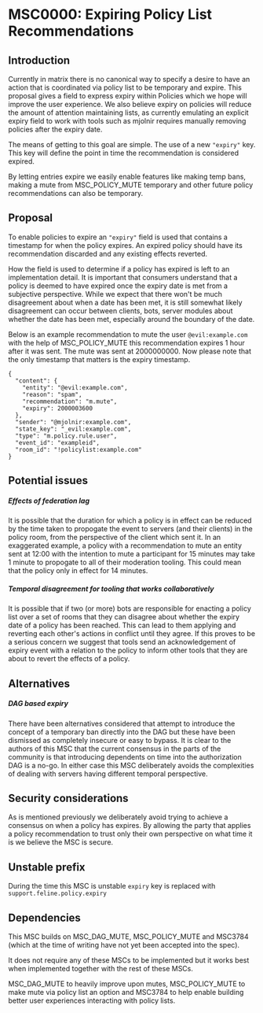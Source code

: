 # MSC0000: Expiring Policy List Recommendations

## Introduction

Currently in matrix there is no canonical way to specify a desire to have an action that is coordinated via policy
list to be temporary and expire.
This proposal gives a field to express expiry within Policies which we hope will improve the user experience.
We also believe expiry on policies will reduce the amount of attention maintaining lists,
as currently emulating an explicit expiry field to work with tools such as mjolnir requires manually
removing policies after the expiry date.

The means of getting to this goal are simple. The use of a new `"expiry"` key. This key will define
the point in time the recommendation is considered expired.

By letting entries expire we easily enable features like making temp bans, making a mute from MSC_POLICY_MUTE
temporary and other future policy recommendations can also be temporary.

## Proposal

To enable policies to expire an `"expiry"` field is used that contains a timestamp for
when the policy expires.
An expired policy should have its recommendation discarded and any existing effects reverted.

How the field is used to determine if a policy has expired is left to an implementation detail.
It is important that consumers understand that a policy is deemed to have expired
once the expiry date is met from a subjective perspective.
While we expect that there won't be much disagreement about when a date has been met,
it is still somewhat likely disagreement can occur between clients, bots, server modules
about whether the date has been met, especially around the boundary of the date.

Below is an example recommendation to mute the user `@evil:example.com` with the help of MSC_POLICY_MUTE
this recommendation expires 1 hour after it was sent. The mute was sent at 2000000000. Now please note that the
only timestamp that matters is the expiry timestamp.

```
{
  "content": {
    "entity": "@evil:example.com",
    "reason": "spam",
    "recommendation": "m.mute",
    "expiry": 2000003600
  },
  "sender": "@mjolnir:example.com",
  "state_key": "_evil:example.com",
  "type": "m.policy.rule.user",
  "event_id": "exampleid",
  "room_id": "!policylist:example.com"
}
```

## Potential issues

##### Effects of federation lag

It is possible that the duration for which a policy is in effect can be reduced by the time taken
to propogate the event to servers (and their clients) in the policy room, from the perspective
of the client which sent it.
In an exaggerated example, a policy with a recommendation to mute an entity sent at 12:00 with the intention
to mute a participant for 15 minutes may take 1 minute to propogate to all of their moderation tooling.
This could mean that the policy only in effect for 14 minutes.


##### Temporal disagreement for tooling that works collaboratively

It is possible that if two (or more) bots are responsible for enacting a policy list over a set of
rooms that they can disagree about whether the expiry date of a policy has been reached.
This can lead to them applying and reverting each other's actions in conflict
until they agree.
If this proves to be a serious concern we suggest that tools send an acknowledgement of expiry
event with a relation to the policy to inform other tools that they are about to revert
the effects of a policy.

## Alternatives

##### DAG based expiry

There have been alternatives considered that attempt to introduce the concept of a temporary ban
directly into the DAG but these have been dismissed as completely insecure or easy to bypass.
It is clear to the authors of this MSC that the current consensus in the parts of the community
is that introducing dependents on time into the authorization DAG is a no-go.
In either case this MSC deliberately avoids the complexities of dealing with
servers having different temporal perspective.

## Security considerations

As is mentioned previously we deliberately avoid trying to achieve a consensus on when
a policy has expires.
By allowing the party that applies a policy recommendation
to trust only their own perspective on what time it is we believe the MSC is secure.

## Unstable prefix

During the time this MSC is unstable `expiry` key is replaced with `support.feline.policy.expiry`

## Dependencies

This MSC builds on MSC_DAG_MUTE, MSC_POLICY_MUTE and MSC3784 (which at the time of writing have not yet been accepted
into the spec).

It does not require any of these MSCs to be implemented but it works best when implemented together with the rest of these MSCs.

MSC_DAG_MUTE to heavily improve upon mutes, MSC_POLICY_MUTE to make mute via policy list an option
and MSC3784 to help enable building better user experiences interacting with policy lists.
